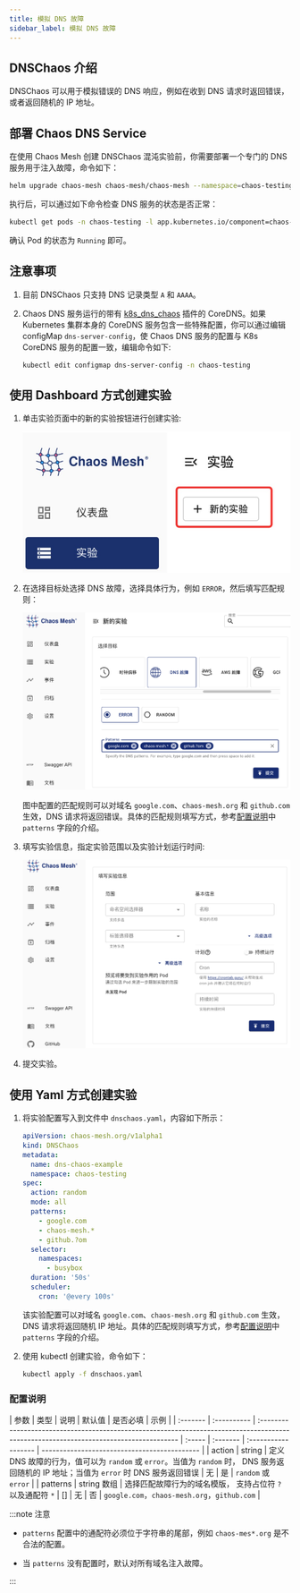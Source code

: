 ```yaml
---
title: 模拟 DNS 故障
sidebar_label: 模拟 DNS 故障
---
```


## DNSChaos 介绍

DNSChaos 可以用于模拟错误的 DNS 响应，例如在收到 DNS 请求时返回错误，或者返回随机的 IP 地址。

## 部署 Chaos DNS Service

在使用 Chaos Mesh 创建 DNSChaos 混沌实验前，你需要部署一个专门的 DNS 服务用于注入故障，命令如下：

```bash
helm upgrade chaos-mesh chaos-mesh/chaos-mesh --namespace=chaos-testing --set dnsServer.create=true
```

执行后，可以通过如下命令检查 DNS 服务的状态是否正常：

```bash
kubectl get pods -n chaos-testing -l app.kubernetes.io/component=chaos-dns-server
```

确认 Pod 的状态为 `Running` 即可。

## 注意事项

1. 目前 DNSChaos 只支持 DNS 记录类型 `A` 和 `AAAA`。

2. Chaos DNS 服务运行的带有 [k8s_dns_chaos](https://github.com/chaos-mesh/k8s_dns_chaos) 插件的 CoreDNS。如果 Kubernetes 集群本身的 CoreDNS 服务包含一些特殊配置，你可以通过编辑 configMap `dns-server-config`，使 Chaos DNS 服务的配置与 K8s CoreDNS 服务的配置一致，编辑命令如下:

   ```bash
   kubectl edit configmap dns-server-config -n chaos-testing
   ```

## 使用 Dashboard 方式创建实验

1. 单击实验页面中的新的实验按钮进行创建实验:

   ![创建实验](./img/create-new-exp.jpeg)

2. 在选择目标处选择 DNS 故障，选择具体行为，例如 `ERROR`，然后填写匹配规则：

   ![DNSChaos 实验](./img/dnschaos-exp.png)

   图中配置的匹配规则可以对域名 `google.com`、`chaos-mesh.org` 和 `github.com` 生效，DNS 请求将返回错误。具体的匹配规则填写方式，参考[配置说明](#配置说明)中 `patterns` 字段的介绍。

3. 填写实验信息，指定实验范围以及实验计划运行时间:

   ![实验信息](./img/exp-info.png)

4. 提交实验。

## 使用 Yaml 方式创建实验

1. 将实验配置写入到文件中 `dnschaos.yaml`，内容如下所示：

   ```yaml
   apiVersion: chaos-mesh.org/v1alpha1
   kind: DNSChaos
   metadata:
     name: dns-chaos-example
     namespace: chaos-testing
   spec:
     action: random
     mode: all
     patterns:
       - google.com
       - chaos-mesh.*
       - github.?om
     selector:
       namespaces:
         - busybox
     duration: '50s'
     scheduler:
       cron: '@every 100s'
   ```

   该实验配置可以对域名 `google.com`、`chaos-mesh.org` 和 `github.com` 生效，DNS 请求将返回随机 IP 地址。具体的匹配规则填写方式，参考[配置说明](#配置说明)中 `patterns` 字段的介绍。

2. 使用 kubectl 创建实验，命令如下：

   ```bash
   kubectl apply -f dnschaos.yaml
   ```

### 配置说明

| 参数     | 类型        | 说明                                                                                                                                   | 默认值 | 是否必填 | 示例                |
| :------- | :---------- | :------------------------------------------------------------------------------------------------------------------------------------- | :----- | :------- | :------------------ | -------------------------------------------- |
| action   | string      | 定义 DNS 故障的行为，值可以为 `random` 或 `error`。当值为 `random` 时， DNS 服务返回随机的 IP 地址；当值为 `error` 时 DNS 服务返回错误 | 无     | 是       | `random` 或 `error` |
| patterns | string 数组 | 选择匹配故障行为的域名模版， 支持占位符 `?` 以及通配符 `*`                                                                             | []     | 无       | 否                  | `google.com`，`chaos-mesh.org`，`github.com` |

:::note 注意

- `patterns` 配置中的通配符必须位于字符串的尾部，例如 `chaos-mes*.org` 是不合法的配置。

- 当 `patterns` 没有配置时，默认对所有域名注入故障。

:::
